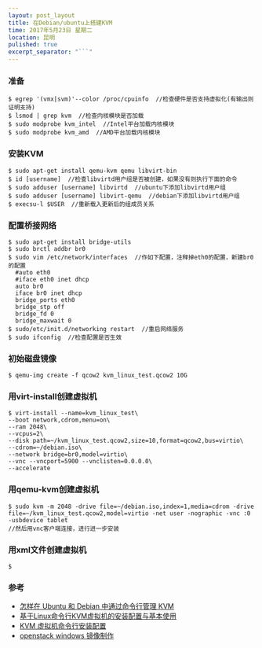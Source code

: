 ```yaml
---
layout: post_layout
title: 在Debian/ubuntu上搭建KVM
time: 2017年5月23日 星期二
location: 昆明
pulished: true
excerpt_separator: "```"
---
```


### 准备

```shell
$ egrep '(vmx|svm)'--color /proc/cpuinfo  //检查硬件是否支持虚拟化(有输出则证明支持)
$ lsmod | grep kvm  //检查内核模块是否加载
$ sudo modprobe kvm_intel  //Intel平台加载内核模块
$ sudo modprobe kvm_amd  //AMD平台加载内核模块
```

### 安装KVM

```shell
$ sudo apt-get install qemu-kvm qemu libvirt-bin
$ id [username]  //检查libvirtd用户组是否被创建，如果没有则执行下面的命令
$ sudo adduser [username] libvirtd  //ubuntu下添加libvirtd用户组
$ sudo adduser [username] libvirt-qemu  //debian下添加libvirtd用户组
$ execsu-l $USER  //重新载入更新后的组成员关系
```

### 配置桥接网络

```shell
$ sudo apt-get install bridge-utils
$ sudo brctl addbr br0
$ sudo vim /etc/network/interfaces  //作如下配置，注释掉eth0的配置，新建br0的配置
  #auto eth0
  #iface eth0 inet dhcp
  auto br0
  iface br0 inet dhcp
  bridge_ports eth0
  bridge_stp off
  bridge_fd 0
  bridge_maxwait 0
$ sudo/etc/init.d/networking restart  //重启网络服务
$ sudo ifconfig  //检查配置是否生效
```

### 初始磁盘镜像

```shell
$ qemu-img create -f qcow2 kvm_linux_test.qcow2 10G
```

### 用virt-install创建虚拟机

```shell
$ virt-install --name=kvm_linux_test\
--boot network,cdrom,menu=on\
--ram 2048\
--vcpus=2\
--disk path=~/kvm_linux_test.qcow2,size=10,format=qcow2,bus=virtio\
--cdrom=~/debian.iso\
--network bridge=br0,model=virtio\
--vnc --vncport=5900 --vnclisten=0.0.0.0\
--accelerate
```

### 用qemu-kvm创建虚拟机

```shell
$ sudo kvm -m 2048 -drive file=~/debian.iso,index=1,media=cdrom -drive file=~/kvm_linux_test.qcow2,model=virtio -net user -nographic -vnc :0 -usbdevice tablet
//然后用vnc客户端连接，进行进一步安装
```

### 用xml文件创建虚拟机

```shell
$ 
```
### 参考

- [怎样在 Ubuntu 和 Debian 中通过命令行管理 KVM](http://www.linuxidc.com/Linux/2016-02/128731.htm)
- [基于Linux命令行KVM虚拟机的安装配置与基本使用](http://www.cnblogs.com/linuxprobe/p/5724546.html)
- [KVM 虚拟机命令行安装配置](http://blog.csdn.net/cd520yy/article/details/10000671)
- [openstack windows 镜像制作](http://cs2.swfc.edu.cn/~jsf/network/openstack_windows.html)
